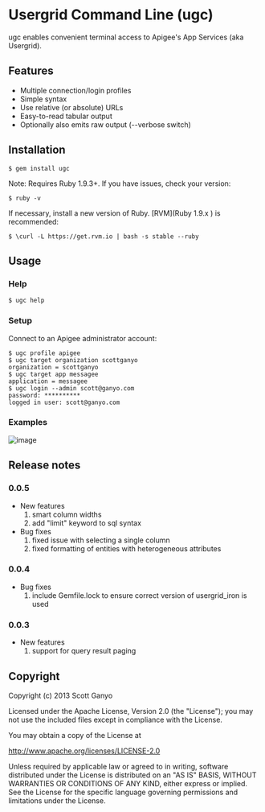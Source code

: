 # Usergrid Command Line (ugc)

ugc enables convenient terminal access to Apigee's App Services (aka Usergrid).

## Features

* Multiple connection/login profiles
* Simple syntax
* Use relative (or absolute) URLs
* Easy-to-read tabular output
* Optionally also emits raw output (--verbose switch)

## Installation

    $ gem install ugc
    
Note: Requires Ruby 1.9.3+. If you have issues, check your version:

	$ ruby -v
	
If necessary, install a new version of Ruby. [RVM](Ruby 1.9.x
) is recommended:

	$ \curl -L https://get.rvm.io | bash -s stable --ruby

## Usage

### Help

    $ ugc help

### Setup

Connect to an Apigee administrator account:

	$ ugc profile apigee
	$ ugc target organization scottganyo
	organization = scottganyo
	$ ugc target app messagee
	application = messagee
	$ ugc login --admin scott@ganyo.com
	password: **********
	logged in user: scott@ganyo.com
	

### Examples

![image](https://github.com/scottganyo/ugc/raw/master/examples.jpeg)

## Release notes

### 0.0.5
* New features
  1. smart column widths
  1. add "limit" keyword to sql syntax
* Bug fixes
  1. fixed issue with selecting a single column
  1. fixed formatting of entities with heterogeneous attributes

### 0.0.4
* Bug fixes
  1. include Gemfile.lock to ensure correct version of usergrid_iron is used

### 0.0.3
* New features
  1. support for query result paging


## Copyright
Copyright (c) 2013 Scott Ganyo

Licensed under the Apache License, Version 2.0 (the "License");
you may not use the included files except in compliance with the License.

You may obtain a copy of the License at

  <http://www.apache.org/licenses/LICENSE-2.0>

Unless required by applicable law or agreed to in writing, software distributed under
the License is distributed on an "AS IS" BASIS, WITHOUT WARRANTIES OR CONDITIONS OF ANY KIND,
either express or implied. See the License for the specific language governing permissions and
limitations under the License.
